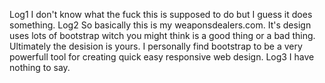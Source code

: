 Log1
  I don't know what the fuck this is supposed to do but I guess it does something.
Log2
  So basically this is my weaponsdealers.com. It's design uses lots of bootstrap witch you might think is a good thing or a bad thing. Ultimately the desision is yours. I personally find bootstrap to be a very powerfull tool for creating quick easy responsive web design.
Log3
  I have nothing to say.
